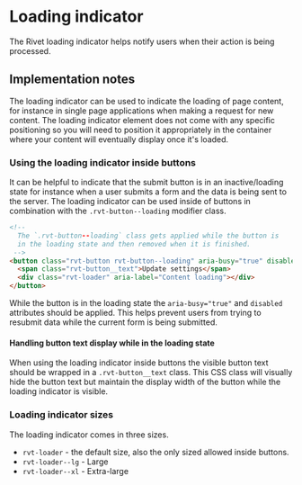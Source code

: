 # Loading indicator

The Rivet loading indicator helps notify users when their action is being processed.

## Implementation notes
The loading indicator can be used to indicate the loading of page content, for instance in single page applications when making a request for new content. The loading indicator element does not come with any specific positioning so you will need to position it appropriately in the container where your content will eventually display once it's loaded.

### Using the loading indicator inside buttons
It can be helpful to indicate that the submit button is in an inactive/loading state for instance when a user submits a form and the data is being sent to the server. The loading indicator can be used inside of buttons in combination with the `.rvt-button--loading` modifier class.

```html
<!--
  The `.rvt-button--loading` class gets applied while the button is
  in the loading state and then removed when it is finished.
 -->
<button class="rvt-button rvt-button--loading" aria-busy="true" disabled>
  <span class="rvt-button__text">Update settings</span>
  <div class="rvt-loader" aria-label="Content loading"></div>
</button>
```

While the button is in the loading state the `aria-busy="true"` and `disabled` attributes should be applied. This helps prevent users from trying to resubmit data while the current form is being submitted.

#### Handling button text display while in the loading state
When using the loading indicator inside buttons the visible button text should be wrapped in a `.rvt-button__text` class. This CSS class will visually hide the button text but maintain the display width of the button while the loading indicator is visible.

### Loading indicator sizes
The loading indicator comes in three sizes.

- `rvt-loader` - the default size, also the only sized allowed inside buttons.
- `rvt-loader--lg` - Large
- `rvt-loader--xl` - Extra-large